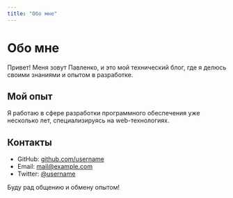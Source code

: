 ```yaml
---
title: "Обо мне"
---
```


# Обо мне

Привет! Меня зовут Павленко, и это мой технический блог, где я делюсь своими знаниями и опытом в разработке.

## Мой опыт

Я работаю в сфере разработки программного обеспечения уже несколько лет, специализируясь на web-технологиях.

## Контакты

- GitHub: [github.com/username](https://github.com/username)
- Email: mail@example.com
- Twitter: [@username](https://twitter.com/username)

Буду рад общению и обмену опытом! 